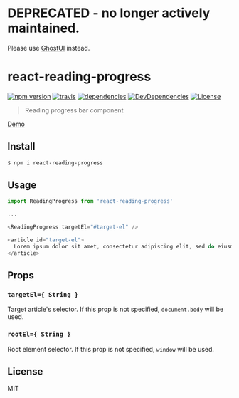 # DEPRECATED - no longer actively maintained.

Please use [GhostUI](https://github.com/makotot/GhostUI) instead.

# react-reading-progress

[![npm version](https://img.shields.io/npm/v/react-reading-progress.svg?style=flat-square)](https://www.npmjs.com/package/react-reading-progress)
[![travis](http://img.shields.io/travis/makotot/react-reading-progress.svg?style=flat-square)](https://travis-ci.org/makotot/react-reading-progress)
[![dependencies](http://img.shields.io/david/makotot/react-reading-progress.svg?style=flat-square)](https://github.com/makotot/react-reading-progress)
[![DevDependencies](http://img.shields.io/david/dev/makotot/react-reading-progress.svg?style=flat-square)](https://github.com/makotot/react-reading-progress)
[![License](http://img.shields.io/npm/l/react-reading-progress.svg?style=flat-square)](https://github.com/makotot/react-reading-progress)

> Reading progress bar component

[Demo](http://makotot.github.io/react-reading-progress/)

## Install

```sh
$ npm i react-reading-progress
```

## Usage

```js
import ReadingProgress from 'react-reading-progress'

...

<ReadingProgress targetEl="#target-el" />

<article id="target-el">
  Lorem ipsum dolor sit amet, consectetur adipiscing elit, sed do eiusmod tempor incididunt ut labore et dolore magna aliqua. Vel pharetra vel turpis nunc. Ut sem viverra aliquet eget sit amet tellus. Lacus suspendisse faucibus interdum posuere lorem ipsum dolor sit. In mollis nunc sed id semper risus in hendrerit gravida. Eleifend donec pretium vulputate sapien nec sagittis aliquam malesuada. Amet purus gravida quis blandit. Et ultrices neque ornare aenean euismod elementum nisi quis. Vitae aliquet nec ullamcorper sit amet.
</article>
```

## Props

### `targetEl={ String }`

Target article's selector. If this prop is not specified, `document.body` will be used.

### `rootEl={ String }`

Root element selector. If this prop is not specified, `window` will be used.


## License

MIT
